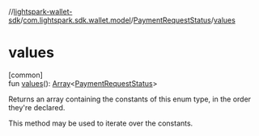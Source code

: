 //[lightspark-wallet-sdk](../../../index.md)/[com.lightspark.sdk.wallet.model](../index.md)/[PaymentRequestStatus](index.md)/[values](values.md)

# values

[common]\
fun [values](values.md)(): [Array](https://kotlinlang.org/api/latest/jvm/stdlib/kotlin/-array/index.html)&lt;[PaymentRequestStatus](index.md)&gt;

Returns an array containing the constants of this enum type, in the order they're declared.

This method may be used to iterate over the constants.
